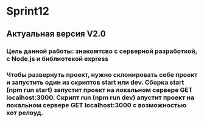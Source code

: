 # Sprint12
## Актуальная версия V2.0
### Цель данной работы: знакомтсво с серверной разработкой, с Node.js и библиотекой express
### Чтобы развернуть проект, нужно склонировать себе проект и запустить один из скриптов start или dev. Сборка start (npm run start) запустит проект на локальном сервере GET localhost:3000. Скрипт run (npm run dev) апустит проект на локальном сервере GET localhost:3000 с возможностью хот релоуд. 
